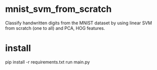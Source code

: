 # mnist_svm_from_scratch
Classify handwritten digits from the MNIST dataset by using linear SVM from scratch (one to all) and PCA, HOG features.
# install
pip install -r requirements.txt
run main.py
